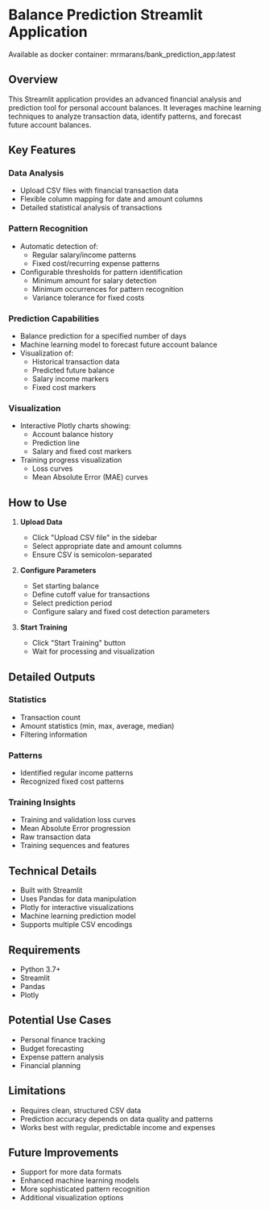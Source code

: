 # Balance Prediction Streamlit Application

Available as docker container: mrmarans/bank_prediction_app:latest

## Overview
This Streamlit application provides an advanced financial analysis and prediction tool for personal account balances. It leverages machine learning techniques to analyze transaction data, identify patterns, and forecast future account balances.

## Key Features

### Data Analysis
- Upload CSV files with financial transaction data
- Flexible column mapping for date and amount columns
- Detailed statistical analysis of transactions

### Pattern Recognition
- Automatic detection of:
  - Regular salary/income patterns
  - Fixed cost/recurring expense patterns
- Configurable thresholds for pattern identification
  - Minimum amount for salary detection
  - Minimum occurrences for pattern recognition
  - Variance tolerance for fixed costs

### Prediction Capabilities
- Balance prediction for a specified number of days
- Machine learning model to forecast future account balance
- Visualization of:
  - Historical transaction data
  - Predicted future balance
  - Salary income markers
  - Fixed cost markers

### Visualization
- Interactive Plotly charts showing:
  - Account balance history
  - Prediction line
  - Salary and fixed cost markers
- Training progress visualization
  - Loss curves
  - Mean Absolute Error (MAE) curves

## How to Use

1. **Upload Data**
   - Click "Upload CSV file" in the sidebar
   - Select appropriate date and amount columns
   - Ensure CSV is semicolon-separated

2. **Configure Parameters**
   - Set starting balance
   - Define cutoff value for transactions
   - Select prediction period
   - Configure salary and fixed cost detection parameters

3. **Start Training**
   - Click "Start Training" button
   - Wait for processing and visualization

## Detailed Outputs

### Statistics
- Transaction count
- Amount statistics (min, max, average, median)
- Filtering information

### Patterns
- Identified regular income patterns
- Recognized fixed cost patterns

### Training Insights
- Training and validation loss curves
- Mean Absolute Error progression
- Raw transaction data
- Training sequences and features

## Technical Details
- Built with Streamlit
- Uses Pandas for data manipulation
- Plotly for interactive visualizations
- Machine learning prediction model
- Supports multiple CSV encodings

## Requirements
- Python 3.7+
- Streamlit
- Pandas
- Plotly

## Potential Use Cases
- Personal finance tracking
- Budget forecasting
- Expense pattern analysis
- Financial planning

## Limitations
- Requires clean, structured CSV data
- Prediction accuracy depends on data quality and patterns
- Works best with regular, predictable income and expenses

## Future Improvements
- Support for more data formats
- Enhanced machine learning models
- More sophisticated pattern recognition
- Additional visualization options